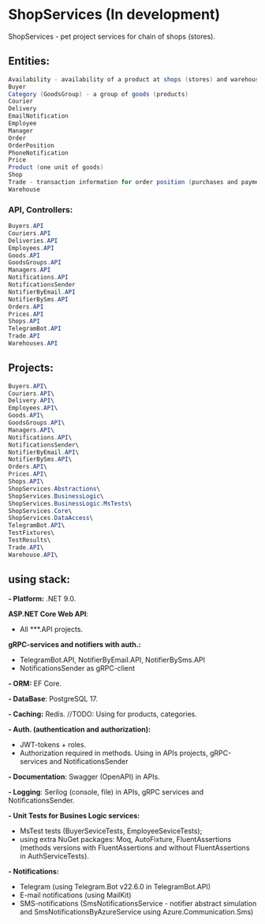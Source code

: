 # ShopServices (In development)

ShopServices - pet project services for chain of shops (stores).

## **Entities:**
```csharp
Availability - availability of a product at shops (stores) and warehouses.
Buyer
Category (GoodsGroup) - a group of goods (products)
Courier
Delivery
EmailNotification
Employee
Manager
Order
OrderPosition
PhoneNotification
Price
Product (one unit of goods)
Shop
Trade - transaction information for order position (purchases and payments).
Warehouse
```

### **API, Controllers:**
```csharp
Buyers.API
Couriers.API
Deliveries.API
Employees.API
Goods.API
GoodsGroups.API
Managers.API
Notifications.API
NotificationsSender
NotifierByEmail.API
NotifierBySms.API
Orders.API
Prices.API
Shops.API
TelegramBot.API
Trade.API
Warehouses.API
```

## **Projects:**
```csharp
Buyers.API\
Couriers.API\
Delivery.API\
Employees.API\
Goods.API\
GoodsGroups.API\
Managers.API\
Notifications.API\
NotificationsSender\
NotifierByEmail.API\
NotifierBySms.API\
Orders.API\
Prices.API\
Shops.API\
ShopServices.Abstractions\
ShopServices.BusinessLogic\
ShopServices.BusinessLogic.MsTests\
ShopServices.Core\
ShopServices.DataAccess\
TelegramBot.API\
TestFixtures\
TestResults\
Trade.API\
Warehouse.API\
```

## **using stack:**
**- Platform:** .NET 9.0.

**ASP.NET Core Web API**:
- All ***.API projects.

**gRPC-services and notifiers with auth.:**
- TelegramBot.API, NotifierByEmail.API, NotifierBySms.API
- NotificationsSender as gRPC-client

**- ORM:** EF Core.

**- DataBase**: PostgreSQL 17.

**- Caching:** Redis.
//TODO: Using for products, categories.

**- Auth. (authentication and authorization):**
- JWT-tokens + roles.
- Authorization required in methods.
Using in APIs projects, gRPC-services and NotificationsSender

**- Documentation**: Swagger (OpenAPI) in APIs.

**- Logging**: Serilog (console, file) in APIs, gRPC services and NotificationsSender.

**- Unit Tests for Busines Logic services:**
- MsTest tests (BuyerSeviceTests, EmployeeSeviceTests);
- using extra NuGet packages: Moq, AutoFixture, FluentAssertions (methods versions with FluentAssertions and without FluentAssertions in AuthServiceTests).

**- Notifications:**
- Telegram (using Telegram.Bot v22.6.0 in TelegramBot.API)
- E-mail notifications (using MailKit)
- SMS-notifications (SmsNotificationsService - notifier abstract simulation and SmsNotificationsByAzureService using Azure.Communication.Sms)